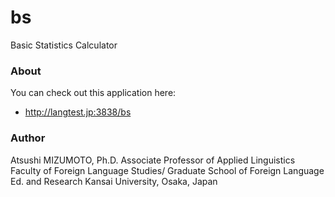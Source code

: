 bs
==

Basic Statistics Calculator


### About
You can check out this application here:
- http://langtest.jp:3838/bs

### Author
Atsushi MIZUMOTO, Ph.D.
Associate Professor of Applied Linguistics
Faculty of Foreign Language Studies/
Graduate School of Foreign Language Ed. and Research
Kansai University, Osaka, Japan
